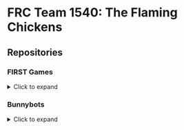 # FRC Team 1540: The Flaming Chickens

## Repositories

### FIRST Games


<details>
<summary>Click to expand</summary>
<br>

|Game                    |Repository|
|------------------------|----------|
|2023: Charged Up        |[![pesto][card:frc2023]][repo:frc2023]
|2022: Rapid React       |[![toothless][card:frc2022]][repo:frc2022]
|2020: Infinite Recharge |[![ares-luna-2020][card:frc2020]][repo:frc2020]
|2019: Deep Space        |[![phineas-ferb-2019][card:frc2019]][repo:frc2019]
|2018: Power Up          |[![pandora-titan-2018][card:frc2018]][repo:frc2018]
|2017: Steamworks        |[![hensolo-chewbawka-2017][card:frc2017]][repo:frc2017]
|2016: Strongold         |[![zuko-azula-2016][card:frc2016]][repo:frc2016]
|2015: Recycle Rush      |[![quasar-helios-2015][card:frc2017]][repo:frc2015]
|2014: Aerial Assist     |[![gemini-apollo-2014][card:frc2014]][repo:frc2014]

</details>

### Bunnybots

<details>
<summary>Click to expand</summary>
<br>

|Game                |Repositories|
|--------------------|------------|
|2022: Totally Tubular|[![Chief][card:bunnybots-chief-2022]][repo:bunnybots-chief-2022]<br>[![Delphi][card:bunnybots-delphi-2022]][repo:bunnybots-delphi-2022]<br>[![Elmo][card:bunnybots-elmo-2022]][repo:bunnybots-elmo-2022]<br>[![Bobafett][card:bunnybots-bobafett-2022]][repo:bunnybots-bobafett-2022]
|2021: Splash 'n Dash|[![Yoink][card:bunnybots-perry-2021]][repo:bunnybots-perry-2021] <br>[![Candice-Cornchip][card:bunnybots-cornchip-2021]][repo:bunnybots-cornchip-2021]
|2019: Knockout      |[![Liam][card:bunnybots-liam-2019]][repo:bunnybots-liam-2019] <br>[![Chonk][card:bunnybots-chonk-2019]][repo:bunnybots-chonk-2019]
|2018: Box ‘Em Up    |[![Manhattan][card:bunnybots-manhattan-2018]][repo:bunnybots-manhattan-2018]<br>[![Big Dipper][card:bunnybots-bigdipper-2018]][repo:bunnybots-bigdipper-2018]<br>[![Garbo][card:bunnybots-garbo-2018]][repo:bunnybots-garbo-2018]
|2017: Hide and Seek |[![Chalupa][card:bunnybots-chalupa-2017]][repo:bunnybots-chalupa-2017]<br>[![Kingbass][card:bunnybots-kingbass-2017]][repo:bunnybots-kingbass-2017]
|2016: Round-a-BOUT  |[![Chip][card:bunnybots-chip-2016]][repo:bunnybots-chip-2016]<br>[![Jaeger][card:bunnybots-jaeger-2016]][repo:bunnybots-jaeger-2016]
|2015: Danger Zone   |[![Valkyrie][card:bunnybots-valkyrie-2015]][repo:bunnybots-valkyrie-2015]
</details>

[card:frc2023]:https://github-readme-stats.vercel.app/api/pin?username=flamingchickens1540&title_color=ffffff&icon_color=aaaaaa&text_color=eeeeee&bg_color=000000&repo=pesto
[card:frc2022]:https://github-readme-stats.vercel.app/api/pin?username=flamingchickens1540&title_color=ffffff&icon_color=aaaaaa&text_color=eeeeee&bg_color=000000&repo=toothless
[card:frc2020]:https://github-readme-stats.vercel.app/api/pin?username=flamingchickens1540&title_color=ffffff&icon_color=aaaaaa&text_color=eeeeee&bg_color=000000&repo=ares-luna-2020
[card:frc2019]:https://github-readme-stats.vercel.app/api/pin?username=flamingchickens1540&title_color=ffffff&icon_color=aaaaaa&text_color=eeeeee&bg_color=000000&repo=phineas-ferb-2019
[card:frc2018]:https://github-readme-stats.vercel.app/api/pin?username=flamingchickens1540&title_color=ffffff&icon_color=aaaaaa&text_color=eeeeee&bg_color=000000&repo=pandora-titan-2018
[card:frc2017]:https://github-readme-stats.vercel.app/api/pin?username=flamingchickens1540&title_color=ffffff&icon_color=aaaaaa&text_color=eeeeee&bg_color=000000&repo=hensolo-chewbawka-2017
[card:frc2016]:https://github-readme-stats.vercel.app/api/pin?username=flamingchickens1540&title_color=ffffff&icon_color=aaaaaa&text_color=eeeeee&bg_color=000000&repo=zuko-azula-2016
[card:frc2015]:https://github-readme-stats.vercel.app/api/pin?username=flamingchickens1540&title_color=ffffff&icon_color=aaaaaa&text_color=eeeeee&bg_color=000000&repo=quasar-helios-2015
[card:frc2014]:https://github-readme-stats.vercel.app/api/pin?username=flamingchickens1540&title_color=ffffff&icon_color=aaaaaa&text_color=eeeeee&bg_color=000000&repo=gemini-apollo-2014

[repo:frc2023]:https://github.com/flamingchickens1540/pesto
[repo:frc2022]:https://github.com/flamingchickens1540/toothless
[repo:frc2020]:https://github.com/flamingchickens1540/ares-luna-2020
[repo:frc2019]:https://github.com/flamingchickens1540/phineas-ferb-2019
[repo:frc2018]:https://github.com/flamingchickens1540/pandora-titan-2018
[repo:frc2017]:https://github.com/flamingchickens1540/hensolo-chewbawka-2017
[repo:frc2016]:https://github.com/flamingchickens1540/zuko-azula-2016
[repo:frc2015]:https://github.com/flamingchickens1540/quasar-helios-2015
[repo:frc2014]:https://github.com/flamingchickens1540/gemini-apollo-2014


[card:bunnybots-delphi-2022]:https://github-readme-stats.vercel.app/api/pin?username=flamingchickens1540&title_color=ffffff&icon_color=aaaaaa&text_color=eeeeee&bg_color=000000&repo=bunnybots-delphi-2022
[card:bunnybots-chief-2022]:https://github-readme-stats.vercel.app/api/pin?username=flamingchickens1540&title_color=ffffff&icon_color=aaaaaa&text_color=eeeeee&bg_color=000000&repo=bunnybots-chief-2022
[card:bunnybots-elmo-2022]:https://github-readme-stats.vercel.app/api/pin?username=flamingchickens1540&title_color=ffffff&icon_color=aaaaaa&text_color=eeeeee&bg_color=000000&repo=bunnybots-elmo-2022
[card:bunnybots-bobafett-2022]:https://github-readme-stats.vercel.app/api/pin?username=flamingchickens1540&title_color=ffffff&icon_color=aaaaaa&text_color=eeeeee&bg_color=000000&repo=bunnybots-bobafett-2022
[card:bunnybots-perry-2021]:https://github-readme-stats.vercel.app/api/pin?username=flamingchickens1540&title_color=ffffff&icon_color=aaaaaa&text_color=eeeeee&bg_color=000000&repo=bunnybots-perry-2021
[card:bunnybots-cornchip-2021]:https://github-readme-stats.vercel.app/api/pin?username=flamingchickens1540&title_color=ffffff&icon_color=aaaaaa&text_color=eeeeee&bg_color=000000&repo=bunnybots-cornchip-2021
[card:bunnybots-liam-2019]:https://github-readme-stats.vercel.app/api/pin?username=flamingchickens1540&title_color=ffffff&icon_color=aaaaaa&text_color=eeeeee&bg_color=000000&repo=bunnybots-liam-2019
[card:bunnybots-chonk-2019]:https://github-readme-stats.vercel.app/api/pin?username=flamingchickens1540&title_color=ffffff&icon_color=aaaaaa&text_color=eeeeee&bg_color=000000&repo=bunnybots-chonk-2019
[card:bunnybots-manhattan-2018]:https://github-readme-stats.vercel.app/api/pin?username=flamingchickens1540&title_color=ffffff&icon_color=aaaaaa&text_color=eeeeee&bg_color=000000&repo=bunnybots-manhattan-2018
[card:bunnybots-bigdipper-2018]:https://github-readme-stats.vercel.app/api/pin?username=flamingchickens1540&title_color=ffffff&icon_color=aaaaaa&text_color=eeeeee&bg_color=000000&repo=bunnybots-bigdipper-2018
[card:bunnybots-garbo-2018]:https://github-readme-stats.vercel.app/api/pin?username=flamingchickens1540&title_color=ffffff&icon_color=aaaaaa&text_color=eeeeee&bg_color=000000&repo=bunnybots-garbo-2018
[card:bunnybots-chalupa-2017]:https://github-readme-stats.vercel.app/api/pin?username=flamingchickens1540&title_color=ffffff&icon_color=aaaaaa&text_color=eeeeee&bg_color=000000&repo=bunnybots-chalupa-2017
[card:bunnybots-kingbass-2017]:https://github-readme-stats.vercel.app/api/pin?username=flamingchickens1540&title_color=ffffff&icon_color=aaaaaa&text_color=eeeeee&bg_color=000000&repo=bunnybots-kingbass-2017
[card:bunnybots-chip-2016]:https://github-readme-stats.vercel.app/api/pin?username=flamingchickens1540&title_color=ffffff&icon_color=aaaaaa&text_color=eeeeee&bg_color=000000&repo=bunnybots-chip-2016
[card:bunnybots-jaeger-2016]:https://github-readme-stats.vercel.app/api/pin?username=flamingchickens1540&title_color=ffffff&icon_color=aaaaaa&text_color=eeeeee&bg_color=000000&repo=bunnybots-jaeger-2016
[card:bunnybots-valkyrie-2015]:https://github-readme-stats.vercel.app/api/pin?username=flamingchickens1540&title_color=ffffff&icon_color=aaaaaa&text_color=eeeeee&bg_color=000000&repo=bunnybots-valkyrie-2015

[repo:bunnybots-delphi-2022]:https://github.com/flamingchickens1540/bunnybots-delphi-2022
[repo:bunnybots-chief-2022]:https://github.com/flamingchickens1540/bunnybots-chief-2022
[repo:bunnybots-elmo-2022]:https://github.com/flamingchickens1540/bunnybots-elmo-2022
[repo:bunnybots-bobafett-2022]:https://github.com/flamingchickens1540/bunnybots-bobafett-2022

[repo:bunnybots-perry-2021]:https://github.com/flamingchickens1540/bunnybots-perry-2021
[repo:bunnybots-cornchip-2021]:https://github.com/flamingchickens1540/bunnybots-cornchip-2021
[repo:bunnybots-liam-2019]:https://github.com/flamingchickens1540/bunnybots-liam-2019
[repo:bunnybots-chonk-2019]:https://github.com/flamingchickens1540/bunnybots-chonk-2019
[repo:bunnybots-manhattan-2018]:https://github.com/flamingchickens1540/bunnybots-manhattan-2018
[repo:bunnybots-bigdipper-2018]:https://github.com/flamingchickens1540/bunnybots-bigdipper-2018
[repo:bunnybots-garbo-2018]:https://github.com/flamingchickens1540/bunnybots-garbo-2018
[repo:bunnybots-chalupa-2017]:https://github.com/flamingchickens1540/bunnybots-chalupa-2017
[repo:bunnybots-kingbass-2017]:https://github.com/flamingchickens1540/bunnybots-kingbass-2017
[repo:bunnybots-chip-2016]:https://github.com/flamingchickens1540/bunnybots-chip-2016
[repo:bunnybots-jaeger-2016]:https://github.com/flamingchickens1540/bunnybots-jaeger-2016
[repo:bunnybots-valkyrie-2015]:https://github.com/flamingchickens1540/bunnybots-valkyrie-2015
